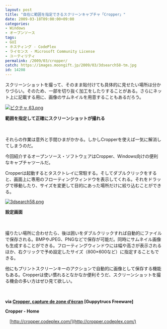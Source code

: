 ```yaml
---
layout: post
title: "自在に範囲を指定できるスクリーンキャプチャ「Cropper」"
date: 2009-03-18T09:00:00+09:00
categories:
- Windows
- オープンソース
tags: 
- GUI
- ホスティング - CodePlex
- ライセンス - Microsoft Community License
- ユーティリティ
permalink: /2009/03/cropper/
catch: https://images.moongift.jp/2009/03/3dsearch58-tm.jpg
id: 14208
---
```

スクリーンショットを撮って、そのまま貼付けても具体的に見せたい場所は分かりづらい。そのため、一部を切り抜く加工をしたりすることがある。さらにネット上に記載する用に、画像のサムネイルを用意することもあるだろう。

  

[![ピクチャ 63.png](https://images.moongift.jp/2009/03/63-tm.jpg)](https://images.moongift.jp/2009/03/63.png)  
  
**範囲を指定して正確にスクリーンショットが撮れる**

  

　

  

それらの作業は意外と手間ひまがかかる。しかしCropperを使えば一気に解消してしまうのだ。

  

今回紹介するオープンソース・ソフトウェアはCropper、Windows向けの便利なキャプチャツールだ。

  
<!--more-->

Cropperは起動するとタスクトレイに常駐する。そしてダブルクリックをすると、画面上に専用のフローティングウィンドウを表示してくれる。それをドラッグで移動したり、サイズを変更して目的にあった場所だけに絞り込むことができる。

  

[![3dsearch58.png](https://images.moongift.jp/2009/03/3dsearch58-tm.jpg)](https://images.moongift.jp/2009/03/3dsearch58.png)  
  
**設定画面**

  

　

  

撮りたい場所に合わせたら、後は囲いをダブルクリックすれば自動的にファイルで保存される。BMPやJPEG、PNGなどで保存が可能だ。同時にサムネイル画像も生成することができる。フローティングウィンドウには幅や高さが表示されるほか、右クリックで予め設定したサイズ（800×600など）に指定することもできる。

  

他にもプリントスクリーンキーのアクションで自動的に画像として保存する機能もある。Cropperは使い慣れるとなかなか便利そうだ、スクリーンショットを撮る機会の多い方はぜひ見て欲しい。

  

　

  

**via [Cropper, capture de zone d’écran](http://www.guppytrucs.fr/2009/03/13/cropper-capture-de-zone-decran/) [Guppytrucs Freeware]**

  

**Cropper - Home**  
  
　[http://cropper.codeplex.com/](http://cropper.codeplex.com/)

  
